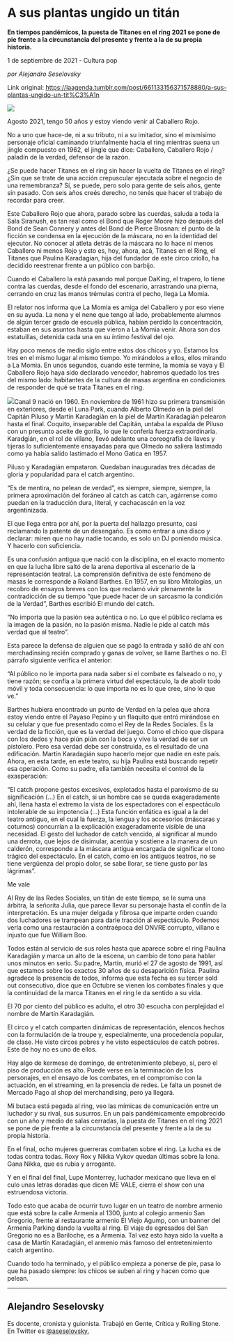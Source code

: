 # A sus plantas ungido un titán

**En tiempos pandémicos, la puesta de Titanes en el ring 2021 se pone de pie frente a la circunstancia del presente y frente a la de su propia historia.**

1 de septiembre de 2021 - Cultura pop

_por Alejandro Seselovsky_

Link original: https://laagenda.tumblr.com/post/661133156371578880/a-sus-plantas-ungido-un-tit%C3%A1n

![](https://64.media.tumblr.com/f51698bbe5b7552086d2b176e4a3bbf9/36f9b234ef2835da-f4/s500x750/1b739b016f84a5297d29c72385a6d02394737d69.jpg)

Agosto 2021, tengo 50 años y estoy viendo venir al Caballero Rojo. 

No a uno que hace-de, ni a su tributo, ni a su imitador, sino el mismísimo personaje oficial caminando triunfalmente hacia el ring mientras suena un jingle compuesto en 1962, el jingle que dice: Caballero, Caballero Rojo / paladín de la verdad, defensor de la razón.

¿Se puede hacer Titanes en el ring sin hacer la vuelta de Titanes en el ring? ¿Sin que se trate de una acción crepuscular ejecutada sobre el negocio de una remembranza? Sí, se puede, pero solo para gente de seis años, gente sin pasado. Con seis años creés derecho, no tenés que hacer el trabajo de recordar para creer.

Este Caballero Rojo que ahora, parado sobre las cuerdas, saluda a toda la Sala Siranush, es tan real como el Bond que Roger Moore hizo después del Bond de Sean Connery y antes del Bond de Pierce Brosnan: el punto de la ficción se condensa en la ejecución de la máscara, no en la identidad del ejecutor. No conocer al atleta detrás de la máscara no lo hace ni menos Caballero ni menos Rojo y esto es, hoy, ahora, acá, Titanes en el Ring, el Titanes que Paulina Karadagian, hija del fundador de este circo criollo, ha decidido reestrenar frente a un público con barbijo.

Cuando el Caballero la está pasando mal porque DaKing, el trapero, lo tiene contra las cuerdas, desde el fondo del escenario, arrastrando una pierna, cerrando en cruz las manos trémulas contra el pecho, llega La Momia. 

El relator nos informa que La Momia es amiga del Caballero y por eso viene en su ayuda. La nena y el nene que tengo al lado, probablemente alumnos de algún tercer grado de escuela pública, habían perdido la concentración, estaban en sus asuntos hasta que vieron a La Momia venir. Ahora son dos estatuillas, detenida cada una en su íntimo festival del ojo.

Hay poco menos de medio siglo entre estos dos chicos y yo. Estamos los tres en el mismo lugar al mismo tiempo. Yo mirándolos a ellos, ellos mirando a La Momia. En unos segundos, cuando este termine, la momia se vaya y El Caballero Rojo haya sido declarado vencedor, habremos quedado los tres del mismo lado: habitantes de la cultura de masas argentina en condiciones de responder de qué se trata Titanes en el ring.

![](https://64.media.tumblr.com/f51698bbe5b7552086d2b176e4a3bbf9/36f9b234ef2835da-f4/s500x750/1b739b016f84a5297d29c72385a6d02394737d69.jpg)Canal 9 nació en 1960. En noviembre de 1961 hizo su primera transmisión en exteriores, desde el Luna Park, cuando Alberto Olmedo en la piel del Capitán Piluso y Martín Karadagián en la piel de Martín Karadagián pelearon hasta el final. Coquito, inseparable del Capitán, untaba la espalda de Piluso con un presunto aceite de gorila, lo que le confería fuerza extraordinaria. Karadgián, en el rol de villano, llevó adelante una coreografía de llaves y tijeras lo suficientemente ensayadas para que Olmedo no saliera lastimado como ya había salido lastimado el Mono Gatica en 1957.

Piluso y Karadagián empataron. Quedaban inauguradas tres décadas de gloria y popularidad para el catch argentino.

“Es  de mentira, no pelean de verdad”, es siempre, siempre, siempre, la primera aproximación del foráneo al catch as catch can, agárrense como puedan en la traducción dura, literal, y cachacascán en la voz argentinizada. 

El que llega entra por ahí, por la puerta del hallazgo presunto, casi reclamando la patente de un desengaño. Es como entrar a una disco y declarar: miren que no hay nadie tocando, es solo un DJ poniendo música. Y hacerlo con suficiencia.

Es una confusión antigua que nació con la disciplina, en el exacto momento en que la lucha libre saltó de la arena deportiva al escenario de la representación teatral. La comprensión definitiva de este fenómeno de masas le corresponde a Roland Barthes. En 1957, en su libro Mitologías, un recobro de ensayos breves con los que reclamó vivir plenamente la contradicción de su tiempo “que puede hacer de un sarcasmo la condición de la Verdad”, Barthes escribió El mundo del catch.

“No importa que la pasión sea auténtica o no. Lo que el público reclama es la imagen de la pasión, no la pasión misma. Nadie le pide al catch más verdad que al teatro”.

Esta parece la defensa de alguien que se pagó la entrada y salió de ahí con merchadinsing recién comprado y ganas de volver, se llame Barthes o no. El párrafo siguiente verifica el anterior:  

“Al público no le importa para nada saber si el combate es falseado o no, y tiene razón; se confía a la primera virtud del espectáculo, la de abolir todo móvil y toda consecuencia: lo que importa no es lo que cree, sino lo que ve.”

Barthes hubiera encontrado un punto de Verdad en la pelea que ahora estoy viendo entre el Payaso Pepino y un flaquito que entró mirándose en su celular y que fue presentado como el Rey de la Redes Sociales. Es la verdad de la ficción, que es la verdad del juego. Como el chico que dispara con los dedos y hace piún piún con la boca y vive la verdad de ser un pistolero. Pero esa verdad debe ser construida, es el resultado de una edificación. Martín Karadagián supo hacerlo mejor que nadie en este país. Ahora, en esta tarde, en este teatro, su hija Paulina está buscando repetir esa operación. Como su padre, ella también necesita el control de la exasperación: 

“El catch propone gestos excesivos, explotados hasta el paroxismo de su significación (…) En el catch, si un hombre cae se queda exageradamente ahí, llena hasta el extremo la vista de los espectadores con el espectáculo intolerable de su impotencia (…) Esta función enfática es igual a la del teatro antiguo, en el cual la fuerza, la lengua y los accesorios (máscaras y coturnos) concurrían a la explicación exageradamente visible de una necesidad. El gesto del luchador de catch vencido, al significar al mundo una derrota, que lejos de disimular, acentúa y sostiene a la manera de un calderón, corresponde a la máscara antigua encargada de significar el tono trágico del espectáculo. En el catch, como en los antiguos teatros, no se tiene vergüenza del propio dolor, se sabe llorar, se tiene gusto por las lágrimas”.

Me vale

Al Rey de las Redes Sociales, un titán de este tiempo, se le suma una árbitra, la señorita Julia, que parece llevar su personaje hasta el confín de la interpretación. Es una mujer delgada y fibrosa que imparte orden cuando dos luchadores se trampean para darle tracción al espectáculo. Podemos verla como una restauración a contraépoca del ONVRE corrupto, villano e injusto que fue William Boo.

Todos están al servicio de sus roles hasta que aparece sobre el ring Paulina Karadagián y marca un alto de la escena, un cambio de tono para hablar unos minutos en serio. Su padre, Martín, murió el 27 de agosto de 1991, así que estamos sobre los exactos 30 años de su desaparición física. Paulina agradece la presencia de todos, informa que esta fecha es su tercer sold out consecutivo, dice que en Octubre se vienen los combates finales y que la continuidad de la marca Titanes en el ring le da sentido a su vida.

El 70 por ciento del público es adulto, el otro 30 escucha con perplejidad el nombre de Martín Karadagián.

El circo y el catch comparten dinámicas de representación, elencos hechos con la formulación de la troupe y, especialmente, una procedencia popular, de clase. He visto circos pobres y he visto espectáculos de catch pobres. Este de hoy no es uno de ellos.

Hay algo de kermese de domingo, de entretenimiento plebeyo, sí, pero el piso de producción es alto. Puede verse en la terminación de los personajes, en el ensayo de los combates, en el compromiso con la actuación, en el streaming, en la presencia de redes. Le falta un posnet de Mercado Pago al shop del merchandising, pero ya llegará.

Mi butaca está pegada al ring, veo las mímicas de comunicación entre un luchador y su rival, sus susurros. En un país pandémicamente empobrecido con un año y medio de salas cerradas, la puesta de Titanes en el ring 2021 se pone de pie frente a la circunstancia del presente y frente a la de su propia historia.

En el final, ocho mujeres guerreras combaten sobre el ring. La lucha es de todas contra todas. Roxy Rox y Nikka Vykov quedan últimas sobre la lona. Gana Nikka, que es rubia y arrogante.

Y en el final del final, Lupe Monterrey, luchador mexicano que lleva en el culo unas letras doradas que dicen ME VALE, cierra el show con una estruendosa victoria.

Todo esto que acaba de ocurrir tuvo lugar en un teatro de nombre armenio que está sobre la calle Armenia al 1300, junto al colegio armenio San Gregorio, frente al restaurante armenio El Viejo Agump, con un banner del Armenia Parking dando la vuelta al ring. El viaje de egresados del San Gregorio no es a Bariloche, es a Armenia. Tal vez esto haya sido la vuelta a casa de Martín Karadagián, el armenio más famoso del entretenimiento catch argentino.

Cuando todo ha terminado, y el público empieza a ponerse de pie, pasa lo que ha pasado siempre: los chicos se suben al ring y hacen como que pelean.



---

 Alejandro Seselovsky
---------------------

 Es docente, cronista y guionista. Trabajó en Gente, Crítica y Rolling Stone. En Twitter es [@aseselovsky.](https://twitter.com/aseselovsky) 

